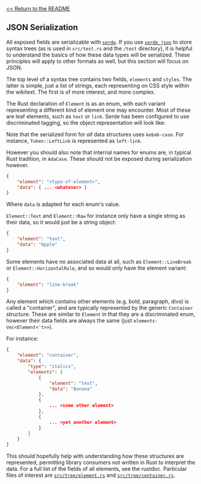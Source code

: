 [<< Return to the README](../README.md)

## JSON Serialization

All exposed fields are serializable with [`serde`](https://crates.io/crates/serde). If you use [`serde_json`](https://crates.io/crates/serde_json) to store syntax trees (as is used in `src/test.rs` and the `/test` directory), it is helpful to understand the basics of how these data types will be serialized. These principles will apply to other formats as well, but this section will focus on JSON.

The top level of a syntax tree contains two fields, `elements` and `styles`. The latter is simple, just a list of strings, each representing on CSS style within the wikitext. The first is of more interest, and more complex.

The Rust declaration of `Element` is as an enum, with each variant representing a different kind of element one may encounter. Most of these are leaf elements, such as `text` or `link`. Serde has been configured to use discriminated tagging, so the object representation will look like:

Note that the serialized form for _all_ data structures uses `kebab-case`.
For instance, `Token::LeftLink` is represented as `left-link`.

However you should also note that internal names for enums are, in typical Rust
tradition, in `AdaCase`. These should not be exposed during serialization however.

```json
{
    "element": "<type-of-element>",
    "data": { ... <whatever> }
}
```

Where `data` is adapted for each enum's value.

`Element::Text` and `Element::Raw` for instance only have a single string as their data, so it would just be a string object:

```json
{
    "element": "text",
    "data": "Apple"
}
```

Some elements have no associated data at all, such as `Element::LineBreak` or `Element::HorizontalRule`, and so would only have the element variant:

```json
{
    "element": "line-break"
}
```

Any element which contains other elements (e.g. bold, paragraph, divs) is called a "container", and are typically represented by the generic `Container` structure. These are similar to `Element` in that they are a discriminated enum, however their data fields are always the same (just `elements: Vec<Element<'t>>`).

For instance:

```json
{
    "element": "container",
    "data": {
        "type": "italics",
        "elements": [
            {
                "element": "text",
                "data": "Banana"
            },
            {
                ... <some other element>
            },
            {
                ... <yet another element>
            }
        ]
    }
}
```

This should hopefully help with understanding how these structures are represented, permitting library consumers not written in Rust to interpret the data.
For a full list of the fields of all elements, see the rustdoc. Particular files of interest are [`src/tree/element.rs`](https://github.com/Nu-SCPTheme/ftml/blob/master/src/tree/element.rs) and [`src/tree/container.rs`](https://github.com/Nu-SCPTheme/ftml/blob/master/src/tree/container.rs).
